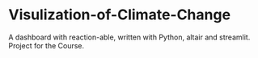 # Visulization-of-Climate-Change
A dashboard with reaction-able, written with Python, altair and streamlit. Project for the Course.
